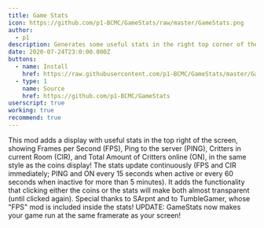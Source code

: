 ```yaml
---
title: Game Stats
icon: https://github.com/p1-BCMC/GameStats/raw/master/GameStats.png
author:
  - p1
description: Generates some useful stats in the right top corner of the game, including FPS, ping, and more!
date: 2020-07-24T23:0:00.000Z
buttons:
  - name: Install
    href: https://raw.githubusercontent.com/p1-BCMC/GameStats/master/GameStats.user.js
  - type: 1
    name: Source
    href: https://github.com/p1-BCMC/GameStats
userscript: true
working: true
recommend: true
---
```

This mod adds a display with useful stats in the top right of the screen, showing Frames per Second (FPS), Ping to the server (PING), Critters in current Room (CIR), and Total Amount of Critters online (ON), in the same style as the coins display!
The stats update continuously (FPS and CIR immediately; PING and ON every 15 seconds when active or every 60 seconds when inactive for more than 5 minutes).
It adds the functionality that clicking either the coins or the stats will make both almost transparent (until clicked again).
Special thanks to SArpnt and to TumbleGamer, whose "FPS" mod is included inside the stats!
UPDATE: GameStats now makes your game run at the same framerate as your screen!